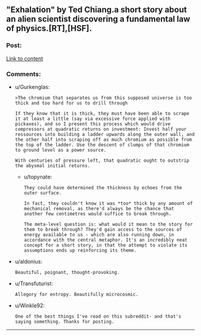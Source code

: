 ## "Exhalation" by Ted Chiang.a short story about an alien scientist discovering a fundamental law of physics.[RT],[HSF].

### Post:

[Link to content](http://www.nightshadebooks.com/Downloads/Exhalation%20-%20Ted%20Chiang.html)

### Comments:

- u/Gurkenglas:
  ```
  >The chromium that separates us from this supposed universe is too thick and too hard for us to drill through

  If they know that it is thick, they must have been able to scrape it at least a little (say via excessive force applied with pickaxes), and so I present this process which would drive compressors at quadratic returns on investment: Invest half your ressources into building a ladder upwards along the outer wall, and the other half into scraping off as much chromium as possible from the top of the ladder. Use the descent of clumps of that chromium to ground level as a power source.

  With centuries of pressure left, that quadratic ought to outstrip the abysmal initial returns.
  ```

  - u/topynate:
    ```
    They could have determined the thickness by echoes from the outer surface.

    In fact, they couldn't know it was *too* thick by any amount of mechanical removal, as there'd always be the chance that another few centimetres would suffice to break through.

    The meta-level question is: what would it mean to the story for them to break through? They'd gain access to the sources of energy available to us - which are also running down, in accordance with the central metaphor. It's an incredibly neat concept for a short story, in that the attempt to violate its assumptions ends up reinforcing its theme.
    ```

- u/aldonius:
  ```
  Beautiful, poignant, thought-provoking.
  ```

- u/Transfuturist:
  ```
  Allegory for entropy. Beautifully microcosmic.
  ```

- u/Winkle92:
  ```
  One of the best things I've read on this subreddit- and that's saying something. Thanks for posting.
  ```

---

